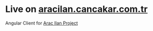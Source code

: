 # Live on [aracilan.cancakar.com.tr](https://aracilan.cancakar.com.tr)

Angular Client for [Arac Ilan Project](https://github.com/cancakar35/AracIlanProject)
